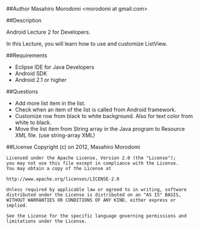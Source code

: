 ##Author
Masahiro Morodomi &lt;morodomi at gmail.com&gt;

##Description

Android Lecture 2 for Developers.

In this Lecture, you will learn how to use and customize ListView.

##Requirements
 * Eclipse IDE for Java Developers
 * Android SDK
 * Android 2.1 or higher

##Questions
 * Add more list item in the list.
 * Check when an item of the list is called from Android framework.
 * Customize row from black to white background. Also for text color from white to black.
 * Move the list item from String array in the Java program to Resource XML file. (use string-array XML)

##License
    Copyright (c) on 2012, Masahiro Morodomi

    Licensed under the Apache License, Version 2.0 (the "License");
    you may not use this file except in compliance with the License.
    You may obtain a copy of the License at

    http://www.apache.org/licenses/LICENSE-2.0

    Unless required by applicable law or agreed to in writing, software
    distributed under the License is distributed on an "AS IS" BASIS,
    WITHOUT WARRANTIES OR CONDITIONS OF ANY KIND, either express or
    implied.

    See the License for the specific language governing permissions and
    limitations under the License.